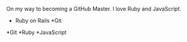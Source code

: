 On my way to becoming a GitHub Master. I love Ruby and JavaScript.

* Ruby on Rails
*Git

*Git
*Ruby
*JavaScript

